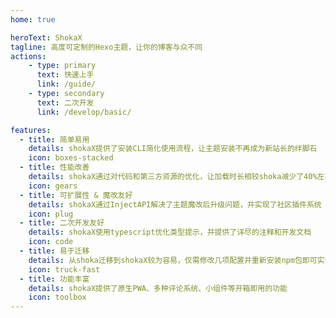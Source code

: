 ```yaml
---
home: true

heroText: ShokaX
tagline: 高度可定制的Hexo主题，让你的博客与众不同
actions:
    - type: primary
      text: 快速上手
      link: /guide/
    - type: secondary
      text: 二次开发
      link: /develop/basic/

features:
  - title: 简单易用
    details: shokaX提供了安装CLI简化使用流程，让主题安装不再成为新站长的绊脚石
    icon: boxes-stacked
  - title: 性能改善
    details: shokaX通过对代码和第三方资源的优化，让加载时长相较shoka减少了40%左右
    icon: gears
  - title: 可扩展性 & 魔改友好
    details: shokaX通过InjectAPI解决了主题魔改后升级问题，并实现了社区插件系统
    icon: plug
  - title: 二次开发友好
    details: shokaX使用typescript优化类型提示，并提供了详尽的注释和开发文档
    icon: code
  - title: 易于迁移
    details: 从shoka迁移到shokaX较为容易，仅需修改几项配置并重新安装npm包即可实现
    icon: truck-fast
  - title: 功能丰富
    details: shokaX提供了原生PWA、多种评论系统、小组件等开箱即用的功能
    icon: toolbox
---
```


